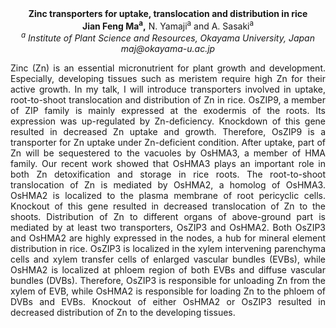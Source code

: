 <center><strong>Zinc transporters for uptake, translocation and distribution in rice</strong> 

<center><strong>Jian Feng Ma<sup>a</sup>,</strong> N. Yamaji<sup>a</sup> and A. Sasaki<sup>a</sup>

<center><i><sup>a</sup> Institute of Plant Science and Resources, Okayama University, Japan</i> 

<center><i>maj@okayama-u.ac.jp</i> 

<p style="text-align:justify">Zinc (Zn) is an essential micronutrient for plant growth and
development. Especially, developing tissues such as meristem require
high Zn for their active growth. In my talk, I will introduce
transporters involved in uptake, root-to-shoot translocation and
distribution of Zn in rice. OsZIP9, a member of ZIP family is mainly
expressed at the exodermis of the roots. Its expression was up-regulated
by Zn-deficiency. Knockdown of this gene resulted in decreased Zn uptake
and growth. Therefore, OsZIP9 is a transporter for Zn uptake under
Zn-deficient condition. After uptake, part of Zn will be sequestered to
the vacuoles by OsHMA3, a member of HMA family. Our recent work showed
that OsHMA3 plays an important role in both Zn detoxification and
storage in rice roots. The root-to-shoot translocation of Zn is mediated
by OsHMA2, a homolog of OsHMA3. OsHMA2 is localized to the plasma
membrane of root pericyclic cells. Knockout of this gene resulted in
decreased translocation of Zn to the shoots. Distribution of Zn to
different organs of above-ground part is mediated by at least two
transporters, OsZIP3 and OsHMA2. Both OsZIP3 and OsHMA2 are highly
expressed in the nodes, a hub for mineral element distribution in rice.
OsZIP3 is localized in the xylem intervening parenchyma cells and xylem
transfer cells of enlarged vascular bundles (EVBs), while OsHMA2 is
localized at phloem region of both EVBs and diffuse vascular bundles
(DVBs). Therefore, OsZIP3 is responsible for unloading Zn from the xylem
of EVB, while OsHMA2 is responsible for loading Zn to the phloem of DVBs
and EVBs. Knockout of either OsHMA2 or OsZIP3 resulted in decreased
distribution of Zn to the developing tissues.
